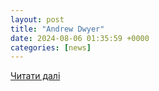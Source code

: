 ```yaml
---
layout: post
title: "Andrew Dwyer"
date: 2024-08-06 01:35:59 +0000
categories: [news]
---
```


[Читати далі](https://rusi.org/people/dwyer)
